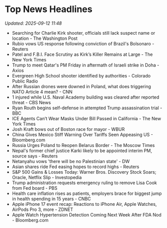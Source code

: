 # Top News Headlines

_Updated: 2025-09-12 11:48_

- Searching for Charlie Kirk shooter, officials still lack suspect name or location - The Washington Post
- Rubio vows US response following conviction of Brazil's Bolsonaro - Reuters
- Patel and F.B.I. Face Scrutiny as Kirk’s Killer Remains at Large - The New York Times
- Trump to meet Qatar's PM Friday in aftermath of Israeli strike in Doha - Axios
- Evergreen High School shooter identified by authorities - Colorado Public Radio
- After Russian drones were downed in Poland, what does triggering NATO Article 4 mean? - CNN
- 1 injured while U.S. Naval Academy building was cleared after reported threat - CBS News
- Ryan Routh begins self-defense in attempted Trump assassination trial - BBC
- ICE Agents Can’t Wear Masks Under Bill Passed in California - The New York Times
- Josh Kraft bows out of Boston race for mayor - WBUR
- China Gives Mexico Stiff Warning Over Tariffs Seen Appeasing US - Bloomberg.com
- Russia Urges Poland to Reopen Belarus Border - The Moscow Times
- Nepal's former chief justice Karki likely to be appointed interim PM, source says - Reuters
- Netanyahu vows 'there will be no Palestinian state' - DW
- Asian shares ride Fed easing hopes to record highs - Reuters
- S&P 500 Gains & Losses Today: Warner Bros. Discovery Stock Soars; Oracle, Netflix Slip - Investopedia
- Trump administration requests emergency ruling to remove Lisa Cook from Fed board - PBS
- Health care inflation rises as patients, employers brace for biggest jump in health spending in 15 years - CNBC
- Apple iPhone 17 event recap: Reactions to iPhone Air, Apple Watches, AirPods Pro 3, more - ZDNET
- Apple Watch Hypertension Detection Coming Next Week After FDA Nod - Bloomberg.com